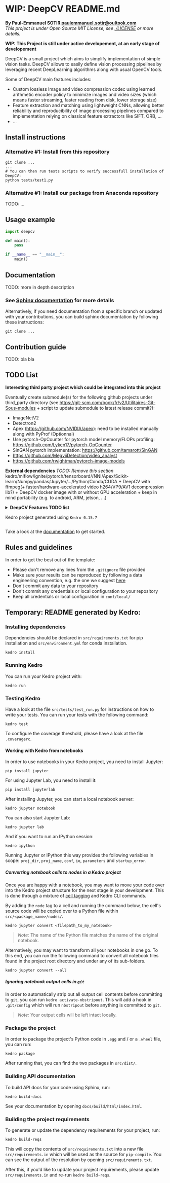 # WIP: DeepCV README.md

__By Paul-Emmanuel SOTIR <paulemmanuel.sotir@oultook.com>__  
_This project is under Open Source MIT License, see [./LICENSE](./LICENSE) or more details._

__WIP: This Project is still under active developement, at an early stage of developement__  

DeepCV is a small project which aims to simplify implementation of simple vision tasks. DeepCV allows to easily define vision processing pipelines by leveraging recent DeepLearning algorithms along with usual OpenCV tools.  

Some of DeepCV main features includes:
- Custom lossless Image and video compression codec using learned arithmetic encoder policy to minimize images and video sizes (which means faster streaming, faster reading from disk, lower storage size) 
- Feature extraction and matching using lightweight CNNs, allowing better reliability and reproducibility of image processing pipelines compared to implementation relying on classical feature  extractors like SIFT, ORB, ...
- ...

## Install instructions

### Alternative #1: Install from this repository
``` shell
git clone ...
...
# You can then run tests scripts to verify successfull installation of DeepCV:
python tests/test1.py
```

### Alternative #1: Install our package from Anaconda repository
TODO: ...

## Usage example

``` python
import deepcv

def main():
    pass

if __name__ == "__main__":
    main()
```

## Documentation
TODO: more in depth description

### See [Sphinx documentation](www.deepcv.com/sphinx/index.html) for more details
Alternatively, if you need documentation from a specific branch or updated with your contributions, you can build sphinx documentation by following these instructions:

``` shell
git clone ...
```

## Contribution guide

TODO: bla bla

## TODO List

__Interesting third party project which could be integrated into this project__

Eventually create submodule(s) for the following github projects under third_party directory (see https://git-scm.com/book/fr/v2/Utilitaires-Git-Sous-modules + script to update submodule to latest release commit?):
- ImageNetV2  
- Detectron2  
- Apex (https://github.com/NVIDIA/apex): need to be installed manually along with PyProf (Optionnal)  
- Use pytorch-OpCounter for pytorch model memory/FLOPs profiling: https://github.com/Lyken17/pytorch-OpCounter
- SinGAN pytorch implementation: https://github.com/tamarott/SinGAN
- https://github.com/MegviiDetection/video_analyst
- https://github.com/rwightman/pytorch-image-models

__External dependencies__ _TODO: Remove this section_
kedro/mlflow/ignite/pytorch/tensorboard//NNI/Apex/Scikit-learn/Numpy/pandas/Jupyter/.../Python/Conda/CUDA + DeepCV with ffmpeg(+ faster/hardware-accelerated video h264/VP9/AV1 decompression lib?) + DeepCV docker image with or without GPU acceleration + keep in mind portability (e.g. to android, ARM, jetson, ...)

<details>
  <summary><b> DeepCV Features TODO list</b></summary>
<ul>
    <li> Implement continuous integration with travis CI</li>
    <li> Create or find an ECA implementation: channel attention gate on convolution gate using sigmoid of 1D convolution output as attention gate (element-wise multiplication of each channels with their respective gating scale) (kernel size of 1D conv: k << ChannelCount with k=Func(C)) </li>
    <li> Add image completion/reconstruction/generation/combination (could be used as data augmentation trick) to DeepCV (see paper about one shot image completion/combination/reconstruction and distill+quantize it and combine it with usual and simple augmentation reciepes when used for data augmentation)</li>
    <li> Implement basic image feature matching and compare it against shitty approaches like SIFT, ORB, ...</li>
    <li> Implement pipeline for video stiching and add support for video stabilization, audio-and/or-visual synchronization, image compression (lossless or loo	sy), watermark removal, visual tracking, pose estimation + simplify usage: (scikit compliant models, warpers over pipelined models for easier usage along with DeepCV, package it like a pluggin to DeepCV, fine-tuning framework for easier training of whole pipelines on custom data)</li>
    <li> Implement (fork lepton and L3C for better AC and DC compression using deterministic shallow-NN prediction from context) or add better jpeg and mpeg compression cocdecs (for use cases where storage-size/bandwidth is the priority, e.g. for faster video/image processing or streaming pipelines, or smaller media storage (= priority to size, then, priotirize decompression time vs compression time)) and/or look for algorithms which could be applied directly on compressed images/frames (see [Lepton](https://dropbox.tech/infrastructure/lepton-image-compression-saving-22-losslessly-from-images-at-15mbs) and [L3C](https://arxiv.org/pdf/1811.12817v3.pdf)) + utilities to convert files to our codec for faster processing:
    <ul>
        <li> must be lossless to preserve visual quality whe encoding back to jpeg, but should take benefit from any existing lossy jpeg compression (e.g. losseless algorithm built on top of jpeg's tiles)</li>
        <li> keep in mind possibility of progressive image/frame loading/streaming future implementation</li>
        <li> benchmark performances on imagenet, compare speed and size with L3C (use benchmarking code from https://github.com/fab-jul/L3C-PyTorch) </li></ul></li>
    <li> implement distillation/quantization  + Apex</li>
    <li> add a simple open-source implementation of wave funcion collapsing, optimize it
        -> Future work : Procedural Content Generation: Use a GAN to generates slots (learn scenes manifold by semantic clusters) used by Wave Function Collapse (+ Growing Grids as space filling algorithm to determine tiles shape) </li>
    <li> add uncertainty estimation tools on deep learning models</li>
    <li> Implement unary and feature tests </li>
</ul>
</details>

Kedro project generated using `Kedro 0.15.7`
```
```

Take a look at the [documentation](https://kedro.readthedocs.io) to get started.

## Rules and guidelines

In order to get the best out of the template:
 * Please don't remove any lines from the `.gitignore` file provided
 * Make sure your results can be reproduced by following a data engineering convention, e.g. the one we suggest [here](https://kedro.readthedocs.io/en/stable/06_resources/01_faq.html#what-is-data-engineering-convention)
 * Don't commit any data to your repository
 * Don't commit any credentials or local configuration to your repository
 * Keep all credentials or local configuration in `conf/local/`

## Temporary: README generated by Kedro:

### Installing dependencies

Dependencies should be declared in `src/requirements.txt` for pip installation and `src/environment.yml` for conda installation.

``` shell
kedro install
```

### Running Kedro

You can run your Kedro project with:

``` shell
kedro run
```

### Testing Kedro

Have a look at the file `src/tests/test_run.py` for instructions on how to write your tests. You can run your tests with the following command:

``` shell
kedro test
```

To configure the coverage threshold, please have a look at the file `.coveragerc`.

#### Working with Kedro from notebooks

In order to use notebooks in your Kedro project, you need to install Jupyter:

``` shell
pip install jupyter
```

For using Jupyter Lab, you need to install it:

``` shell
pip install jupyterlab
```

After installing Jupyter, you can start a local notebook server:

``` shell
kedro jupyter notebook
```

You can also start Jupyter Lab:

``` shell
kedro jupyter lab
```

And if you want to run an IPython session:

``` shell
kedro ipython
```

Running Jupyter or IPython this way provides the following variables in
scope: `proj_dir`, `proj_name`, `conf`, `io`, `parameters` and `startup_error`.

##### Converting notebook cells to nodes in a Kedro project

Once you are happy with a notebook, you may want to move your code over into the Kedro project structure for the next stage in your development. This is done through a mixture of [cell tagging](https://jupyter-notebook.readthedocs.io/en/stable/changelog.html#cell-tags) and Kedro CLI commands.

By adding the `node` tag to a cell and running the command below, the cell's source code will be copied over to a Python file within `src/<package_name>/nodes/`.

``` shell
kedro jupyter convert <filepath_to_my_notebook>
```

> *Note:* The name of the Python file matches the name of the original notebook.

Alternatively, you may want to transform all your notebooks in one go. To this end, you can run the following command to convert all notebook files found in the project root directory and under any of its sub-folders.

``` shell
kedro jupyter convert --all
```

##### Ignoring notebook output cells in `git`

In order to automatically strip out all output cell contents before committing to `git`, you can run `kedro activate-nbstripout`. This will add a hook in `.git/config` which will run `nbstripout` before anything is committed to `git`.

> *Note:* Your output cells will be left intact locally.

### Package the project

In order to package the project's Python code in `.egg` and / or a `.wheel` file, you can run:

``` shell
kedro package
```

After running that, you can find the two packages in `src/dist/`.

### Building API documentation

To build API docs for your code using Sphinx, run:

``` shell
kedro build-docs
```

See your documentation by opening `docs/build/html/index.html`.

### Building the project requirements

To generate or update the dependency requirements for your project, run:

``` shell
kedro build-reqs
```

This will copy the contents of `src/requirements.txt` into a new file `src/requirements.in` which will be used as the source for `pip-compile`. You can see the output of the resolution by opening `src/requirements.txt`.

After this, if you'd like to update your project requirements, please update `src/requirements.in` and re-run `kedro build-reqs`.
